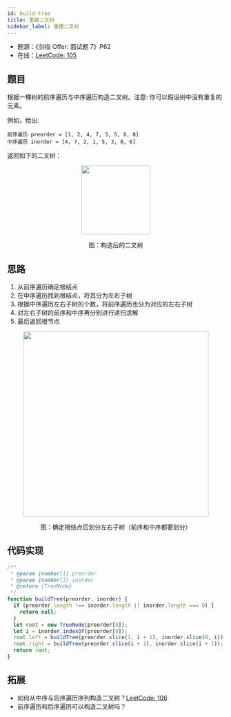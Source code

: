 ```yaml
---
id: build-tree
title: 重建二叉树
sidebar_label: 重建二叉树
---
```


- 题源：《剑指 Offer: 面试题 7》P62
- 在线：[LeetCode: 105](https://leetcode-cn.com/problems/construct-binary-tree-from-preorder-and-inorder-traversal/)

## 题目

根据一棵树的前序遍历与中序遍历构造二叉树。注意: 你可以假设树中没有重复的元素。

例如，给出:

```text
前序遍历 preorder = [1, 2, 4, 7, 3, 5, 6, 8]
中序遍历 inorder = [4, 7, 2, 1, 5, 3, 8, 6]
```

返回如下的二叉树：

<div align="center">
    <img width="160" src="https://cosmos-x.oss-cn-hangzhou.aliyuncs.com/HipCM5.jpg" />
    <p>图：构造后的二叉树</p>
</div>

## 思路

1. 从前序遍历确定根结点
2. 在中序遍历找到根结点，将其分为左右子树
3. 根据中序遍历左右子树的个数，将前序遍历也分为对应的左右子树
4. 对左右子树的前序和中序再分别进行递归求解
5. 最后返回根节点

<div align="center">
    <img width="430" src="https://cosmos-x.oss-cn-hangzhou.aliyuncs.com/HxOdfm.jpg" />
    <p>图：确定根结点后划分左右子树（前序和中序都要划分）</p>
</div>

## 代码实现

```js
/**
 * @param {number[]} preorder
 * @param {number[]} inorder
 * @return {TreeNode}
 */
function buildTree(preorder, inorder) {
  if (preorder.length !== inorder.length || inorder.length === 0) {
    return null;
  }
  let root = new TreeNode(preorder[0]);
  let i = inorder.indexOf(preorder[0]);
  root.left = buildTree(preorder.slice(1, i + 1), inorder.slice(0, i));
  root.right = buildTree(preorder.slice(i + 1), inorder.slice(i + 1));
  return root;
}
```

## 拓展

- 如何从中序与后序遍历序列构造二叉树？[LeetCode: 106](https://leetcode-cn.com/problems/construct-binary-tree-from-inorder-and-postorder-traversal/)
- 前序遍历和后序遍历可以构造二叉树吗？
